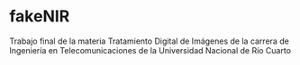 # fakeNIR
Trabajo final de la materia Tratamiento Digital de Imágenes de la carrera de Ingeniería en Telecomunicaciones de la Universidad Nacional de Río Cuarto 

